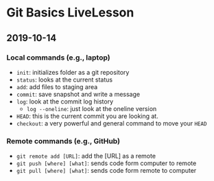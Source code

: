 # Git Basics LiveLesson

## 2019-10-14

### Local commands (e.g., laptop)

- `init`: initializes folder as a git repository
- `status`: looks at the current status
- `add`: add files to staging area
- `commit`: save snapshot and write a message
- `log`: look at the commit log history
    - `log --oneline`: just look at the oneline version
- `HEAD`: this is the current commit you are looking at.
- `checkout`: a very powerful and general command to move your `HEAD`

### Remote commands (e.g., GitHub)

- `git remote add [URL]`: add the [URL] as a remote
- `git push [where] [what]`: sends code form computer to remote
- `git pull [where] [what]`: sends code form remote to computer
